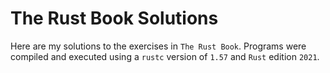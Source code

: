 # The Rust Book Solutions

Here are my solutions to the exercises in `The Rust Book`. Programs were compiled and executed using a `rustc` version of `1.57` and `Rust` edition `2021`.